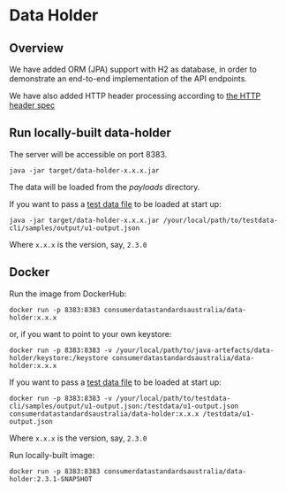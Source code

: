 # Data Holder


## Overview  

We have added ORM (JPA) support with H2 as database, in order to demonstrate 
an end-to-end implementation of the API endpoints.

We have also added HTTP header processing according to [the HTTP header spec](https://consumerdatastandardsaustralia.github.io/standards/#http-headers)

## Run locally-built data-holder

The server will be accessible on port 8383.

    java -jar target/data-holder-x.x.x.jar

The data will be loaded from the _payloads_ directory.

If you want to pass a [test data file](https://github.com/ConsumerDataStandardsAustralia/testdata-cli) to be loaded at start up:

    java -jar target/data-holder-x.x.x.jar /your/local/path/to/testdata-cli/samples/output/u1-output.json

Where `x.x.x` is the version, say, `2.3.0`

## Docker

Run the image from DockerHub:

    docker run -p 8383:8383 consumerdatastandardsaustralia/data-holder:x.x.x

or, if you want to point to your own keystore:

    docker run -p 8383:8383 -v /your/local/path/to/java-artefacts/data-holder/keystore:/keystore consumerdatastandardsaustralia/data-holder:x.x.x

If you want to pass a [test data file](https://github.com/ConsumerDataStandardsAustralia/testdata-cli) to be loaded at start up:

    docker run -p 8383:8383 -v /your/local/path/to/testdata-cli/samples/output/u1-output.json:/testdata/u1-output.json consumerdatastandardsaustralia/data-holder:x.x.x /testdata/u1-output.json

Where `x.x.x` is the version, say, `2.3.0`

Run locally-built image:

    docker run -p 8383:8383 consumerdatastandardsaustralia/data-holder:2.3.1-SNAPSHOT
